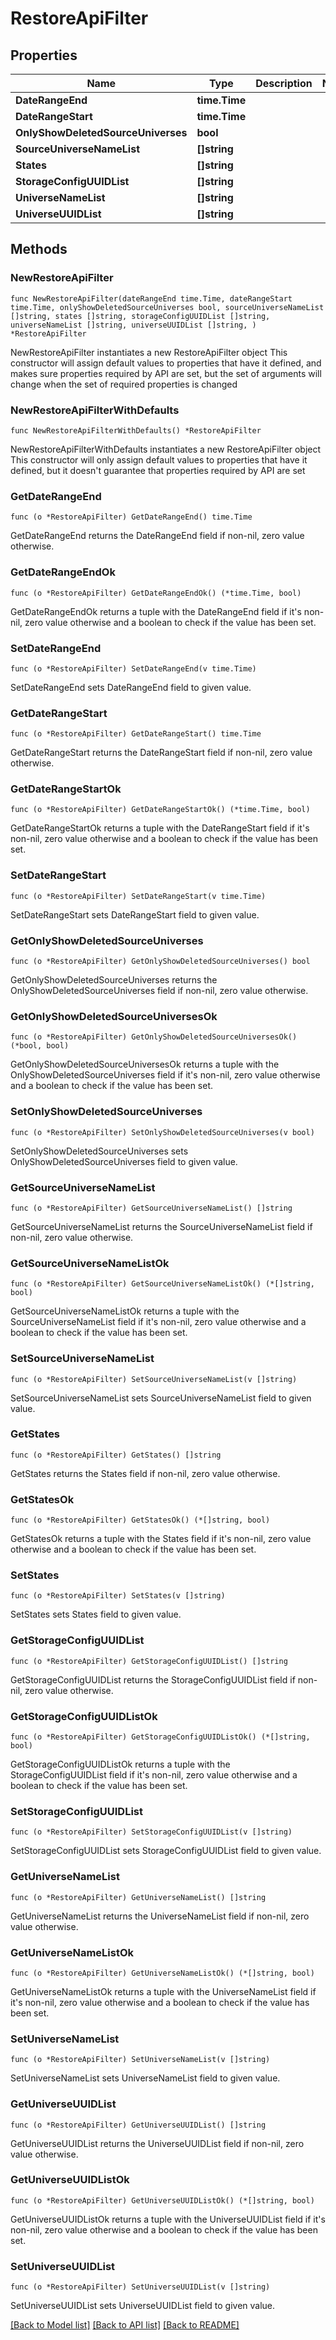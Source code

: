 # RestoreApiFilter

## Properties

Name | Type | Description | Notes
------------ | ------------- | ------------- | -------------
**DateRangeEnd** | **time.Time** |  | 
**DateRangeStart** | **time.Time** |  | 
**OnlyShowDeletedSourceUniverses** | **bool** |  | 
**SourceUniverseNameList** | **[]string** |  | 
**States** | **[]string** |  | 
**StorageConfigUUIDList** | **[]string** |  | 
**UniverseNameList** | **[]string** |  | 
**UniverseUUIDList** | **[]string** |  | 

## Methods

### NewRestoreApiFilter

`func NewRestoreApiFilter(dateRangeEnd time.Time, dateRangeStart time.Time, onlyShowDeletedSourceUniverses bool, sourceUniverseNameList []string, states []string, storageConfigUUIDList []string, universeNameList []string, universeUUIDList []string, ) *RestoreApiFilter`

NewRestoreApiFilter instantiates a new RestoreApiFilter object
This constructor will assign default values to properties that have it defined,
and makes sure properties required by API are set, but the set of arguments
will change when the set of required properties is changed

### NewRestoreApiFilterWithDefaults

`func NewRestoreApiFilterWithDefaults() *RestoreApiFilter`

NewRestoreApiFilterWithDefaults instantiates a new RestoreApiFilter object
This constructor will only assign default values to properties that have it defined,
but it doesn't guarantee that properties required by API are set

### GetDateRangeEnd

`func (o *RestoreApiFilter) GetDateRangeEnd() time.Time`

GetDateRangeEnd returns the DateRangeEnd field if non-nil, zero value otherwise.

### GetDateRangeEndOk

`func (o *RestoreApiFilter) GetDateRangeEndOk() (*time.Time, bool)`

GetDateRangeEndOk returns a tuple with the DateRangeEnd field if it's non-nil, zero value otherwise
and a boolean to check if the value has been set.

### SetDateRangeEnd

`func (o *RestoreApiFilter) SetDateRangeEnd(v time.Time)`

SetDateRangeEnd sets DateRangeEnd field to given value.


### GetDateRangeStart

`func (o *RestoreApiFilter) GetDateRangeStart() time.Time`

GetDateRangeStart returns the DateRangeStart field if non-nil, zero value otherwise.

### GetDateRangeStartOk

`func (o *RestoreApiFilter) GetDateRangeStartOk() (*time.Time, bool)`

GetDateRangeStartOk returns a tuple with the DateRangeStart field if it's non-nil, zero value otherwise
and a boolean to check if the value has been set.

### SetDateRangeStart

`func (o *RestoreApiFilter) SetDateRangeStart(v time.Time)`

SetDateRangeStart sets DateRangeStart field to given value.


### GetOnlyShowDeletedSourceUniverses

`func (o *RestoreApiFilter) GetOnlyShowDeletedSourceUniverses() bool`

GetOnlyShowDeletedSourceUniverses returns the OnlyShowDeletedSourceUniverses field if non-nil, zero value otherwise.

### GetOnlyShowDeletedSourceUniversesOk

`func (o *RestoreApiFilter) GetOnlyShowDeletedSourceUniversesOk() (*bool, bool)`

GetOnlyShowDeletedSourceUniversesOk returns a tuple with the OnlyShowDeletedSourceUniverses field if it's non-nil, zero value otherwise
and a boolean to check if the value has been set.

### SetOnlyShowDeletedSourceUniverses

`func (o *RestoreApiFilter) SetOnlyShowDeletedSourceUniverses(v bool)`

SetOnlyShowDeletedSourceUniverses sets OnlyShowDeletedSourceUniverses field to given value.


### GetSourceUniverseNameList

`func (o *RestoreApiFilter) GetSourceUniverseNameList() []string`

GetSourceUniverseNameList returns the SourceUniverseNameList field if non-nil, zero value otherwise.

### GetSourceUniverseNameListOk

`func (o *RestoreApiFilter) GetSourceUniverseNameListOk() (*[]string, bool)`

GetSourceUniverseNameListOk returns a tuple with the SourceUniverseNameList field if it's non-nil, zero value otherwise
and a boolean to check if the value has been set.

### SetSourceUniverseNameList

`func (o *RestoreApiFilter) SetSourceUniverseNameList(v []string)`

SetSourceUniverseNameList sets SourceUniverseNameList field to given value.


### GetStates

`func (o *RestoreApiFilter) GetStates() []string`

GetStates returns the States field if non-nil, zero value otherwise.

### GetStatesOk

`func (o *RestoreApiFilter) GetStatesOk() (*[]string, bool)`

GetStatesOk returns a tuple with the States field if it's non-nil, zero value otherwise
and a boolean to check if the value has been set.

### SetStates

`func (o *RestoreApiFilter) SetStates(v []string)`

SetStates sets States field to given value.


### GetStorageConfigUUIDList

`func (o *RestoreApiFilter) GetStorageConfigUUIDList() []string`

GetStorageConfigUUIDList returns the StorageConfigUUIDList field if non-nil, zero value otherwise.

### GetStorageConfigUUIDListOk

`func (o *RestoreApiFilter) GetStorageConfigUUIDListOk() (*[]string, bool)`

GetStorageConfigUUIDListOk returns a tuple with the StorageConfigUUIDList field if it's non-nil, zero value otherwise
and a boolean to check if the value has been set.

### SetStorageConfigUUIDList

`func (o *RestoreApiFilter) SetStorageConfigUUIDList(v []string)`

SetStorageConfigUUIDList sets StorageConfigUUIDList field to given value.


### GetUniverseNameList

`func (o *RestoreApiFilter) GetUniverseNameList() []string`

GetUniverseNameList returns the UniverseNameList field if non-nil, zero value otherwise.

### GetUniverseNameListOk

`func (o *RestoreApiFilter) GetUniverseNameListOk() (*[]string, bool)`

GetUniverseNameListOk returns a tuple with the UniverseNameList field if it's non-nil, zero value otherwise
and a boolean to check if the value has been set.

### SetUniverseNameList

`func (o *RestoreApiFilter) SetUniverseNameList(v []string)`

SetUniverseNameList sets UniverseNameList field to given value.


### GetUniverseUUIDList

`func (o *RestoreApiFilter) GetUniverseUUIDList() []string`

GetUniverseUUIDList returns the UniverseUUIDList field if non-nil, zero value otherwise.

### GetUniverseUUIDListOk

`func (o *RestoreApiFilter) GetUniverseUUIDListOk() (*[]string, bool)`

GetUniverseUUIDListOk returns a tuple with the UniverseUUIDList field if it's non-nil, zero value otherwise
and a boolean to check if the value has been set.

### SetUniverseUUIDList

`func (o *RestoreApiFilter) SetUniverseUUIDList(v []string)`

SetUniverseUUIDList sets UniverseUUIDList field to given value.



[[Back to Model list]](../README.md#documentation-for-models) [[Back to API list]](../README.md#documentation-for-api-endpoints) [[Back to README]](../README.md)


